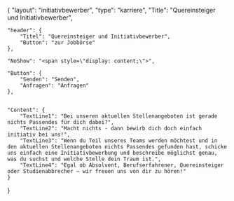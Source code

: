 {
	"layout": "initiativbewerber",
    "type": "karriere",
    "Title": "Quereinsteiger und Initiativbewerber",

    "header": {
        "Titel": "Quereinsteiger und Initiativbewerber",
        "Button": "zur Jobbörse"
    },

    "NoShow": "<span style=\"display: content;\">",

    "Button": {
        "Senden": "Senden",
        "Anfragen": "Anfragen"
    },

    
    "Content": {
        "TextLine1": "Bei unseren aktuellen Stellenangeboten ist gerade nichts Passendes für dich dabei?",
        "TextLine2": "Macht nichts - dann bewirb dich doch einfach initiativ bei uns!",
        "TextLine3": "Wenn du Teil unseres Teams werden möchtest und in den aktuellen Stellenangeboten nichts Passendes gefunden hast, schicke uns einfach eine Initiativbewerbung und beschreibe möglichst genau, was du suchst und welche Stelle dein Traum ist.",
        "TextLine4": "Egal ob Absolvent, Berufserfahrener, Quereinsteiger oder Studienabbrecher – wir freuen uns von dir zu hören!"
    }

}